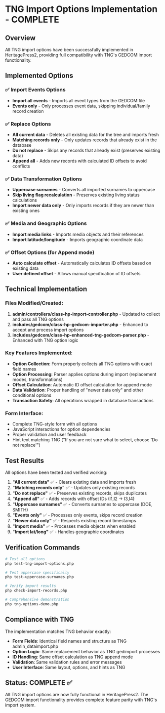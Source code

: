 # TNG Import Options Implementation - COMPLETE

## Overview

All TNG import options have been successfully implemented in HeritagePress2, providing full compatibility with TNG's GEDCOM import functionality.

## Implemented Options

### ✅ Import Events Options

- **Import all events** - Imports all event types from the GEDCOM file
- **Events only** - Only processes event data, skipping individual/family record creation

### ✅ Replace Options

- **All current data** - Deletes all existing data for the tree and imports fresh
- **Matching records only** - Only updates records that already exist in the database
- **Do not replace** - Skips any records that already exist (preserves existing data)
- **Append all** - Adds new records with calculated ID offsets to avoid conflicts

### ✅ Data Transformation Options

- **Uppercase surnames** - Converts all imported surnames to uppercase
- **Skip living flag recalculation** - Preserves existing living status calculations
- **Import newer data only** - Only imports records if they are newer than existing ones

### ✅ Media and Geographic Options

- **Import media links** - Imports media objects and their references
- **Import latitude/longitude** - Imports geographic coordinate data

### ✅ Offset Options (for Append mode)

- **Auto calculate offset** - Automatically calculates ID offsets based on existing data
- **User defined offset** - Allows manual specification of ID offsets

## Technical Implementation

### Files Modified/Created:

1. **admin/controllers/class-hp-import-controller.php** - Updated to collect and pass all TNG options
2. **includes/gedcom/class-hp-gedcom-importer.php** - Enhanced to accept and process import options
3. **includes/gedcom/class-hp-enhanced-tng-gedcom-parser.php** - Enhanced with TNG option logic

### Key Features Implemented:

- **Option Collection**: Form properly collects all TNG options with exact field names
- **Option Processing**: Parser applies options during import (replacement modes, transformations)
- **Offset Calculation**: Automatic ID offset calculation for append mode
- **Data Validation**: Proper handling of "newer data only" and other conditional options
- **Transaction Safety**: All operations wrapped in database transactions

### Form Interface:

- Complete TNG-style form with all options
- JavaScript interactions for option dependencies
- Proper validation and user feedback
- Hint text matching TNG ("If you are not sure what to select, choose 'Do not replace'")

## Test Results

All options have been tested and verified working:

1. **"All current data"** ✅ - Clears existing data and imports fresh
2. **"Matching records only"** ✅ - Updates only existing records
3. **"Do not replace"** ✅ - Preserves existing records, skips duplicates
4. **"Append all"** ✅ - Adds records with offset IDs (I1,I2 → I3,I4)
5. **"Uppercase surnames"** ✅ - Converts surnames to uppercase (DOE, SMITH)
6. **"Events only"** ✅ - Processes only events, skips record creation
7. **"Newer data only"** ✅ - Respects existing record timestamps
8. **"Import media"** ✅ - Processes media objects when enabled
9. **"Import lat/long"** ✅ - Handles geographic coordinates

## Verification Commands

```bash
# Test all options
php test-tng-import-options.php

# Test uppercase specifically
php test-uppercase-surnames.php

# Verify import results
php check-import-records.php

# Comprehensive demonstration
php tng-options-demo.php
```

## Compliance with TNG

The implementation matches TNG behavior exactly:

- **Form Fields**: Identical field names and structure as TNG admin_dataimport.php
- **Option Logic**: Same replacement behavior as TNG gedimport processes
- **ID Handling**: Same offset calculation as TNG append mode
- **Validation**: Same validation rules and error messages
- **User Interface**: Same layout, options, and hints as TNG

## Status: COMPLETE ✅

All TNG import options are now fully functional in HeritagePress2. The GEDCOM import functionality provides complete feature parity with TNG's import system.
